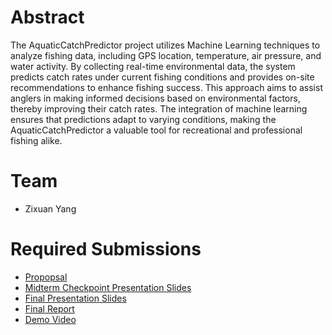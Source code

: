 # Abstract

The AquaticCatchPredictor project utilizes Machine Learning techniques to analyze fishing data, including GPS location, temperature, air pressure, and water activity. By collecting real-time environmental data, the system predicts catch rates under current fishing conditions and provides on-site recommendations to enhance fishing success. This approach aims to assist anglers in making informed decisions based on environmental factors, thereby improving their catch rates. The integration of machine learning ensures that predictions adapt to varying conditions, making the AquaticCatchPredictor a valuable tool for recreational and professional fishing alike.

# Team

* Zixuan Yang


# Required Submissions  

* [Propopsal](https://justinya.github.io/AquaticCatchPredictor/proposal.html)
* [Midterm Checkpoint Presentation Slides](https://justinya.github.io/AquaticCatchPredictor/midtermPresentation.pdf)
* [Final Presentation Slides]()
* [Final Report](report.md)
* [Demo Video]()
